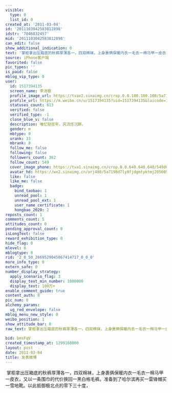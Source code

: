 ```yaml
---
visible:
  type: 0
  list_id: 0
created_at: '2011-03-04'
id: '2011103042583812898'
idstr: '7046832457'
mid: '2011103042583812898'
can_edit: false
show_additional_indication: 0
text: '掌柜拿出压箱底的秋裤厚薄各一，四双棉袜，上身裹俩保暖内衣一毛衣一棉马甲一皮衣，又以一条围巾的代价换回一黑白格毛裤。准备到了哈尔滨再买一雷锋帽买一雪地靴。以此抵御极北点的零下三十度， '
source: iPhone客户端
favorited: false
pic_types: ''
is_paid: false
mblog_vip_type: 0
user:
  id: 1517394135
  screen_name: 李消极
  profile_image_url: https://tvax2.sinaimg.cn/crop.0.0.180.180.180/5a7198d7ly8fjdgmtyktmj20500500so.jpg?KID=imgbed,tva&Expires=1606400256&ssig=oKF%2F8uerHG
  profile_url: https://m.weibo.cn/u/1517394135?uid=1517394135&luicode=10000011&lfid=2304131517394135_-_WEIBO_SECOND_PROFILE_WEIBO
  statuses_count: 613
  verified: false
  verified_type: -1
  close_blue_v: false
  description: 唯忆轻狂年，风流任沉醉。
  gender: m
  mbtype: 0
  urank: 33
  mbrank: 0
  follow_me: false
  following: false
  followers_count: 362
  follow_count: 549
  cover_image_phone: https://tva1.sinaimg.cn/crop.0.0.640.640.640/549d0121tw1egm1kjly3jj20hs0hsq4f.jpg
  avatar_hd: https://wx2.sinaimg.cn/orj480/5a7198d7ly8fjdgmtyktmj20500500so.jpg
  like: false
  like_me: false
  badge:
    bind_taobao: 1
    unread_pool: 1
    unread_pool_ext: 1
    user_name_certificate: 1
    hongbao_2020: 2
reposts_count: 1
comments_count: 5
attitudes_count: 0
pending_approval_count: 0
isLongText: false
reward_exhibition_type: 0
hide_flag: 0
mlevel: 0
mblogtype: 0
rid: '2_0_50_2669529045867414717_0_0_0'
more_info_type: 0
extern_safe: 0
number_display_strategy:
  apply_scenario_flag: 3
  display_text_min_number: 1000000
  display_text: 100万+
enable_comment_guide: true
content_auth: 0
pic_num: 0
alchemy_params:
  ug_red_envelope: false
mblog_menu_new_style: 0
weibo_position: 1
show_attitude_bar: 0
raw_text: 掌柜拿出压箱底的秋裤厚薄各一，四双棉袜，上身裹俩保暖内衣一毛衣一棉马甲一皮衣，又以一条围巾的代价换回一黑白格毛裤。准备到了哈尔滨再买一雷锋帽买一雪地靴。以此抵御极北点的零下三十度，
  ​​​
bid: bmsFqV
created_timestamp_at: 1299168000
layout: post
date: 2011-03-04
title: 发表微博
---
```


![]()
掌柜拿出压箱底的秋裤厚薄各一，四双棉袜，上身裹俩保暖内衣一毛衣一棉马甲一皮衣，又以一条围巾的代价换回一黑白格毛裤。准备到了哈尔滨再买一雷锋帽买一雪地靴。以此抵御极北点的零下三十度， 
